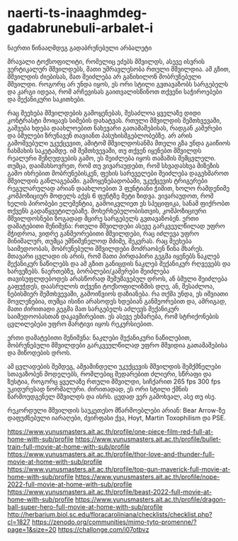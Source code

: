 # naerti-ts-inaaghmdeg-gadabrunebuli-arbalet-i
ნაერთი წინააღმდეგ გადაბრუნებული არბალეტი

მრავალი ტოქსოფილიტი, რომელიც ეძებს მშვილდს, ასევე ისვრის ვერტიკალურ მშვილდებს, მათი უმრავლესობა რთული მშვილდია. ამ გზით, მშვილდის ძიებისას, მათ შეიძლება არ განიხილონ მობრუნებული მშვილდი. როგორც არ უნდა იყოს, ეს ორი სტილი გვთავაზობს სარგებელს და კარგი იდეაა, რომ არჩევისას გაითვალისწინოთ თქვენი საჭიროებები და მექანიკური საკითხები.

რაც შეეხება მშვილდების გამოყენებას, შესაძლოა ყველაზე დიდი კონტრასტი მოიცავს სიმების დახატვას. რთული მშვილდის შემთხვევაში, გაშვება ხდება დაახლოებით ნახევარი გათამაშებისას, რადგან კამერები და ბმულები ზრუნავენ თავიანთ პასუხისმგებლობებზე. არ არის გამოშვებული უკუქცევით, ამიტომ მშვილდოსანმა მთელი გზა უნდა გაიწიოს ჩახმახის საკეტამდე. იმ შემთხვევაში, თუ თქვენ იყენებთ მშვილდს რეალური შეზღუდვების გამო, ეს შეიძლება იყოს თამაშის შემცვლელი. თუმცა, დაიმახსოვრეთ, რომ თუ ვივარაუდებთ, რომ სხვადასხვა მიზეზის გამო იხრებით მობრუნებისკენ, ფეხის სარეველები შეიძლება დაგეხმაროთ მშვილდის განლაგებაში. გამოყენებადობაში, უკუქცევის ტრიგერები რეგულარულად არიან დაახლოებით 3 ფუნტიანი ჭიმით, ხოლო რამდენიმე კომპოზიციურ მოდელს აქვს 6 ფუნტზე მეტი ზიდვა. ვივარაუდოთ, რომ ხელის პირობები ელემენტია, გამოიკვლიეთ ეს სპეციფიკა, სანამ ფიქრობთ თქვენს გადაწყვეტილებაზე. მოხერხებულობისთვის, კომპოზიციური მშვილდოსნები ზოგადად მცირე სარგებელს გვთავაზობენ. ერთი დამატებითი შენიშვნა: რთული მშვილდები ასევე გარკვეულწილად უფრო მჭიდროა, ვიდრე განმეორებითი მშვილდები, რაც იძლევა უფრო მინიმალურ, თუმცა უმნიშვნელოდ მძიმე, შეკვრას.
რაც შეეხება საიმედოობას, მობრუნებული მშვილდები მოძრაობენ წინა მხარეს. მთავარი ცვლადი ის არის, რომ მათი პირდაპირი გეგმა იყენებს ნაკლებ მექანიკურ ნაწილებს და ამ გზით განიცდის ნაკლებ მექანიკურ რღვევებს და ხარვეზებს. ნაერთებზე, ბორბლები/კამერები შეიძლება თავისუფლდებოდეს არასწორად შემუშავებულ დროს, ან ბმული შეიძლება გაფუჭდეს, დაასრულოს თქვენი ტოქსოფილიზმის დღე, ან, შესაძლოა, ნებისმიერ შემთხვევაში, გამოიწვიოს დაზიანება. რა თქმა უნდა, ეს იშვიათი მოვლენებია, თუმცა ისინი არასოდეს ხდებიან განმეორებით და, ამრიგად, მათი ძირითადი გეგმა მათ სარგებელს აძლევს მექანიკურ საიმედოობასთან დაკავშირებით. ეს ასევე ეხმარება, რომ სტრიქონების ცვლილებები უფრო მარტივი იყოს რეკურსიებით.

ერთი დამატებითი შენიშვნა: ნაკლები მექანიკური ნაწილებით, მობრუნებული მშვილდები გარკვეულწილად უფრო მშვიდია გათამაშებისა და მიწოდების დროს.

ამ ცვლადების შემდეგ, ამჟამინდელი უკუქცევის მშვილდის შემქმნელები სთავაზობენ მოდელებს, რომლებიც შედარებით ძლიერი, სწრაფი და ზუსტია, როგორც ყველაზე რთული მშვილდი, სიჩქარით 265 fps 300 fps უკიდურესად ნორმალური. ძირითადად, ეს ორი სტილი ქმნის წარმოუდგენელ მშვილდს და ისრს. ცუდად ვერ გამოხვალ, ასე თუ ისე.

რეკორდული მშვილდის საუკეთესო მწარმოებლები არიან: Bear Arrow-ზე დაფუძნებული იარაღები, ძვირფასი ქვა, Hoyt, Martin Toxophilism და PSE.

https://www.yunusmasters.ait.ac.th/profile/one-piece-film-red-full-at-home-with-sub/profile
https://www.yunusmasters.ait.ac.th/profile/bullet-train-full-movie-at-home-with-sub/profile
https://www.yunusmasters.ait.ac.th/profile/thor-love-and-thunder-full-movie-at-home-with-sub/profile
https://www.yunusmasters.ait.ac.th/profile/top-gun-maverick-full-movie-at-home-with-sub/profile
https://www.yunusmasters.ait.ac.th/profile/nope-2022-full-movie-at-home-with-sub/profile
https://www.yunusmasters.ait.ac.th/profile/beast-2022-full-movie-at-home-with-sub/profile
https://www.yunusmasters.ait.ac.th/profile/dragon-ball-super-hero-full-movie-at-home-with-sub/profile
http://herbarium.biol.sc.edu/floracaroliniana/checklists/checklist.php?cl=1827
https://zenodo.org/communities/mimo-tyto-promenne/?page=1&size=20
https://challonge.com/i07otbvz
